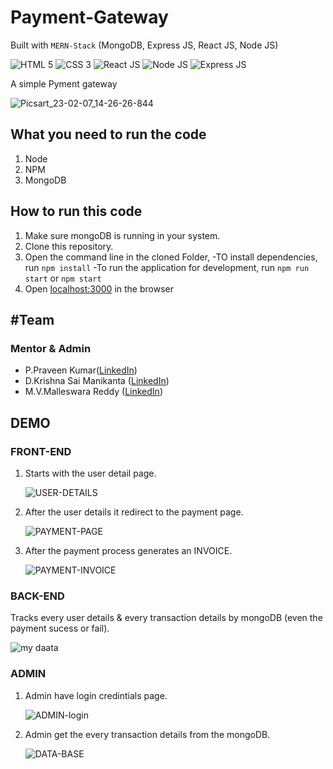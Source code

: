 # **Payment-Gateway**
 
 Built with `MERN-Stack` (MongoDB, Express JS, React JS, Node JS)
 
![HTML 5](https://img.shields.io/badge/html5%20-%23E34F26.svg?&style=for-the-badge&logo=html5&logoColor=white) ![CSS 3](https://img.shields.io/badge/css3%20-%231572B6.svg?&style=for-the-badge&logo=css3&logoColor=white) ![React JS](https://img.shields.io/badge/react%20-%2320232a.svg?&style=for-the-badge&logo=react&logoColor=%2361DAFB) ![Node JS](https://img.shields.io/badge/node.js%20-%2343853D.svg?&style=for-the-badge&logo=node.js&logoColor=white) ![Express JS](https://img.shields.io/badge/express.js%20-%23404d59.svg?&style=for-the-badge)
 
 A simple Pyment gateway
 
 ![Picsart_23-02-07_14-26-26-844](https://user-images.githubusercontent.com/123444116/217198834-5749173f-c663-409b-8074-12d77281618b.jpg)
 
 ## **What you need to run the code**
 
 1. Node
 2. NPM
 3. MongoDB

 ## **How to run this code**
 
 1. Make sure mongoDB is running in your system.
 2. Clone this repository.
 3. Open the command line in the cloned Folder, 
     -TO install dependencies, run ``` npm install ``` 
     -To run the application for development, run ``` npm run start ``` or ``` npm start ```
 4. Open [localhost:3000](http://localhost:3000/) in the browser
 
 
## **#Team**

### **Mentor & Admin**


* P.Praveen Kumar([LinkedIn](https://www.linkedin.com/in/praveen-kumar-palaboyina-86158a1a7))
* D.Krishna Sai Manikanta ([LinkedIn](https://www.linkedin.com/in/krishna-sai-manikanta-dora-dune-1bb605225/))
* M.V.Malleswara Reddy ([LinkedIn](https://www.linkedin.com/mwlite/in/vmreddy-mule-a22064239))

## **DEMO**

### FRONT-END
1. Starts with the user detail page.

      ![USER-DETAILS](https://user-images.githubusercontent.com/123444116/217273053-024a601c-8b35-49fc-9ba6-519345e22d14.png)

2. After the user details it redirect to the payment page.

      ![PAYMENT-PAGE](https://user-images.githubusercontent.com/123444116/217273594-2f831a33-4ed5-437a-9a74-a2e360590980.png)

3. After the payment process generates an INVOICE.

      ![PAYMENT-INVOICE](https://user-images.githubusercontent.com/123444116/217274142-a444bb92-abb4-408d-ab47-0a2738ad22a2.png)

### BACK-END
   Tracks every user details & every transaction details by mongoDB (even the payment sucess or fail).

   ![my daata](https://user-images.githubusercontent.com/123444116/217276656-af3395b2-79a6-4dfb-b834-16da84e8b947.png)



### ADMIN
1. Admin have login credintials page.

      ![ADMIN-login](https://user-images.githubusercontent.com/123444116/217275199-da19ff12-e7f8-4952-9d4c-b37215b038c3.png)

2. Admin get the every transaction details from the mongoDB.

      ![DATA-BASE](https://user-images.githubusercontent.com/123444116/217275562-bf1c5823-8378-4c5d-8ca7-6e183588d063.png)

  

